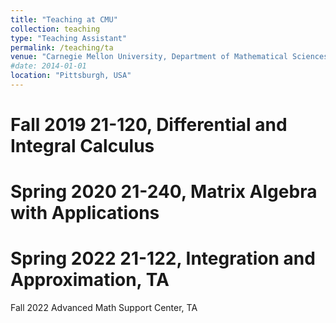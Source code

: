 ```yaml
---
title: "Teaching at CMU"
collection: teaching
type: "Teaching Assistant"
permalink: /teaching/ta
venue: "Carnegie Mellon University, Department of Mathematical Sciences"
#date: 2014-01-01
location: "Pittsburgh, USA"
---
```


Fall 2019
21-120, Differential and Integral Calculus
======

Spring 2020
21-240, Matrix Algebra with Applications
======

Spring 2022
21-122, Integration and Approximation, TA
======

Fall 2022
Advanced Math Support Center, TA
